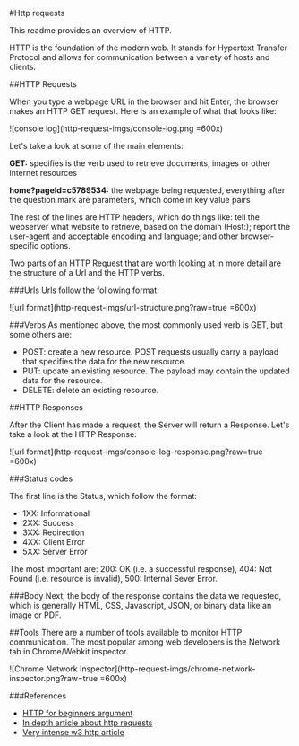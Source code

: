 #Http requests

This readme provides an overview of HTTP.


HTTP is the foundation of the modern web. It stands for Hypertext Transfer Protocol and allows for communication between a variety of hosts and clients.

##HTTP Requests

When you type a webpage URL in the browser and hit Enter, the browser makes an HTTP GET request. Here is an example of what that looks like:

![console log](http-request-imgs/console-log.png =600x)

Let's take a look at some of the main elements:

**GET:** specifies is the verb used to retrieve documents, images or other internet resources

**home?pageId=c5789534:** the webpage being requested, everything after the question mark are parameters, which come in key value pairs

The rest of the lines are HTTP headers, which do things like: tell the webserver what website to retrieve, based on the domain (Host:); report the user-agent and acceptable encoding and language; and other browser-specific options.

Two parts of an HTTP Request that are worth looking at in more detail are the structure of a Url and the HTTP verbs.

###Urls
Urls follow the following format:

![url format](http-request-imgs/url-structure.png?raw=true =600x)


###Verbs
As mentioned above, the most commonly used verb is GET, but some others are:

- POST: create a new resource. POST requests usually carry a payload that specifies the data for the new resource.
- PUT: update an existing resource. The payload may contain the updated data for the resource.
- DELETE: delete an existing resource.

##HTTP Responses

After the Client has made a request, the Server will return a Response. Let's take a look at the HTTP Response:

![url format](http-request-imgs/console-log-response.png?raw=true =600x)

###Status codes

The first line is the Status, which follow the format:

- 1XX: Informational
- 2XX: Success
- 3XX: Redirection
- 4XX: Client Error
- 5XX: Server Error

The most important are: 200: OK (i.e. a successful response), 404: Not Found (i.e. resource is invalid), 500: Internal Sever Error.

###Body
Next, the body of the response contains the data we requested, which is generally HTML, CSS, Javascript, JSON, or binary data like an image or PDF.

##Tools 
There are a number of tools available to monitor HTTP communication. The most popular among web developers is the Network tab in Chrome/Webkit inspector.	

![Chrome Network Inspector](http-request-imgs/chrome-network-inspector.png?raw=true =600x)

###References
- [HTTP for beginners argument](http://learn.onemonth.com/understanding-http-basics)
- [In depth article about http requests](http://code.tutsplus.com/tutorials/http-the-protocol-every-web-developer-must-know-part-1--net-31177)
- [Very intense w3 http article](https://www.w3.org/Protocols/rfc2616/rfc2616.html)